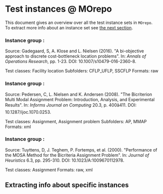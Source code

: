 
Test instances @ MOrepo
=======================

This document gives an overview over all the test instance sets in `MOrepo`. To extract more info about an instance set see [the next section](#extracting-info-about-specific-instances).

### Instance group :

Source: Gadegaard, S, A. Klose and L. Nielsen (2016). "A bi-objective approach to discrete cost-bottleneck location problems". In: *Annals of Operations Research*, pp. 1-23. DOI: 10.1007/s10479-016-2360-8.

Test classes: Facility location
Subfolders: CFLP\_UFLP, SSCFLP
Formats: raw

### Instance group :

Source: Pedersen, C, L. Nielsen and K. Andersen (2008). "The Bicriterion Multi Modal Assignment Problem: Introduction, Analysis, and Experimental Results". In: *Informs Journal on Computing* 20.3, p. 400â411. DOI: 10.1287/ijoc.1070.0253.

Test classes: Assignment, Assignment problem
Subfolders: AP, MMAP
Formats: xml

### Instance group :

Source: Tuyttens, D, J. Teghem, P. Fortemps, et al. (2000). "Performance of the MOSA Method for the Bicriteria Assignment Problem". In: *Journal of Heuristics* 6.3, pp. 295-310. DOI: 10.1023/A:1009670112978.

Test classes: Assignment
Formats: raw, xml

Extracting info about specific instances
----------------------------------------
